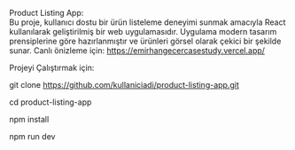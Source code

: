 Product Listing App:  
Bu proje, kullanıcı dostu bir ürün listeleme deneyimi sunmak amacıyla React kullanılarak geliştirilmiş bir web uygulamasıdır. Uygulama modern tasarım prensiplerine göre hazırlanmıştır ve ürünleri görsel olarak çekici bir şekilde sunar.
Canlı önizleme için: https://emirhangecercasestudy.vercel.app/

Projeyi Çalıştırmak için:

git clone https://github.com/kullaniciadi/product-listing-app.git

cd product-listing-app

npm install

npm run dev
